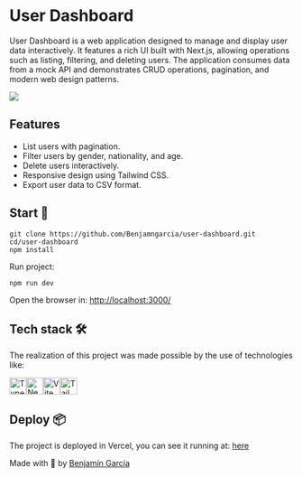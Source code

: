 # User Dashboard
User Dashboard is a web application designed to manage and display user data interactively. It features a rich UI built with Next.js, allowing operations such as listing, filtering, and deleting users. The application consumes data from a mock API and demonstrates CRUD operations, pagination, and modern web design patterns.

<img src="https://firebasestorage.googleapis.com/v0/b/portafolio-689ca.appspot.com/o/dashboard.jpg?alt=media&token=f0734e31-f3b2-4001-b9ff-26c57f10c10c" />

## Features

- List users with pagination.
- Filter users by gender, nationality, and age.
- Delete users interactively.
- Responsive design using Tailwind CSS.
- Export user data to CSV format.

## Start 🚀
```
git clone https://github.com/Benjamngarcia/user-dashboard.git
cd/user-dashboard
npm install
```

Run project:
```
npm run dev
```
Open the browser in: [http://localhost:3000/](http://localhost:3000/)
## Tech stack 🛠️
The realization of this project was made possible by the use of technologies like:

<img src="https://user-images.githubusercontent.com/25181517/183890598-19a0ac2d-e88a-4005-a8df-1ee36782fde1.png" alt="TypeScript" width="30" height="30"/><img src="https://github.com/marwin1991/profile-technology-icons/assets/136815194/5f8c622c-c217-4649-b0a9-7e0ee24bd704" alt="NextJS" width="30" height="30"/><img src="https://github.com/marwin1991/profile-technology-icons/assets/62091613/b40892ef-efb8-4b0e-a6b5-d1cfc2f3fc35" alt="Vite" width="30" height="30"/><img src="https://user-images.githubusercontent.com/25181517/202896760-337261ed-ee92-4979-84c4-d4b829c7355d.png" alt="TailwindCSS" width="30" height="30"/>

## Deploy 📦
The project is deployed in Vercel, you can see it running at: [here](https://user-dashboard-sooty.vercel.app/)


Made with 💙 by [Benjamín García]()
